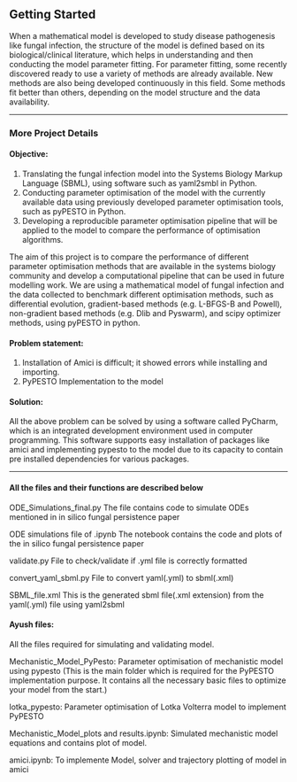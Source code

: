 ## Getting Started
When a mathematical model is developed to study disease pathogenesis like fungal infection, the structure of the model is defined based on its biological/clinical literature, which helps in understanding and then conducting the model parameter fitting. For parameter fitting, some recently discovered ready to use a variety of methods are already available. New methods are also being developed continuously in this field. Some methods fit better than others, depending on the model structure and the data availability. 

_ _ _

### More Project Details 
#### Objective:
1. Translating the fungal infection model into the Systems Biology Markup Language (SBML), using software such as yaml2smbl in Python.
2. Conducting parameter optimisation of the model with the currently available data using previously developed parameter optimisation tools, such as pyPESTO in Python.
3.	Developing a reproducible parameter optimisation pipeline that will be applied to the model to compare the performance of optimisation algorithms.

The aim of this project is to compare the performance of different parameter optimisation methods that are available in the systems biology community and develop a computational pipeline that can be used in future modelling work. We are using a mathematical model of fungal infection and the data collected to benchmark different optimisation methods, such as differential evolution, gradient-based methods (e.g. L-BFGS-B and Powell), non-gradient based methods (e.g. Dlib and Pyswarm), and scipy optimizer methods, using pyPESTO in python.

#### Problem statement:
1. Installation of Amici is difficult; it showed errors while installing and importing.
2. PyPESTO Implementation to the model
#### Solution:
All the above problem can be solved by using a software called PyCharm, which is an integrated development environment used in computer programming. This software supports easy installation of packages like amici and implementing pypesto to the model due to its capacity to contain pre installed dependencies for various packages.

---

#### All the files and their functions are described below


ODE_Simulations_final.py
The file contains code to simulate ODEs mentioned in in silico fungal persistence paper

ODE simulations file of .ipynb
The notebook contains the code and plots of the in silico fungal persistence paper

validate.py
File to check/validate if .yml file is correctly formatted

convert_yaml_sbml.py
File to convert yaml(.yml) to sbml(.xml)

SBML_file.xml
This is the generated sbml file(.xml extension) from the yaml(.yml) file using yaml2sbml

#### Ayush files:
All the files required for simulating and validating model.

Mechanistic_Model_PyPesto:
Parameter optimisation of mechanistic model using pypesto
(This is the main folder which is required for the PyPESTO implementation purpose. It contains all the necessary basic files to optimize your model 
from the start.)

lotka_pypesto:
Parameter optimisation of Lotka Volterra model to implement PyPESTO

Mechanistic_Model_plots and results.ipynb:
Simulated mechanistic model equations and contains plot of model.

amici.ipynb:
To implemente Model, solver and trajectory plotting of model in amici

